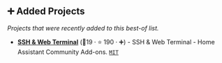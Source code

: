 ## ➕ Added Projects

_Projects that were recently added to this best-of list._

- <b><a href="https://github.com/hassio-addons/addon-ssh">SSH & Web Terminal</a></b> (🥇19 ·  ⭐ 190 · ➕) - SSH & Web Terminal - Home Assistant Community Add-ons. <code><a href="http://bit.ly/34MBwT8">MIT</a></code>

